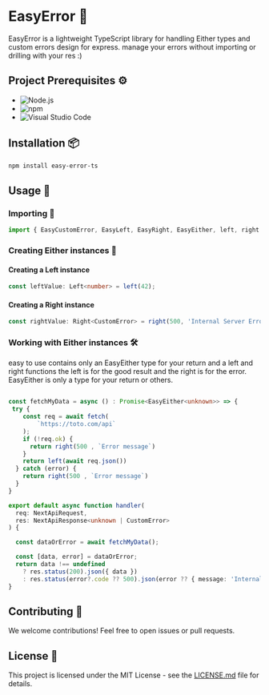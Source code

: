 
# EasyError 🚨

EasyError is a lightweight TypeScript library for handling Either types and custom errors design for express.
manage your errors without importing or drilling with your res :)

## Project Prerequisites ⚙️

- ![Node.js](https://img.shields.io/badge/Node.js-v14-green)
- ![npm](https://img.shields.io/badge/npm-v7-blue)
- ![Visual Studio Code](https://img.shields.io/badge/Visual%20Studio%20Code-latest-blueviolet)
  

## Installation 📦

```bash
npm install easy-error-ts
```

## Usage 🚀

### Importing 🔗

```typescript
import { EasyCustomError, EasyLeft, EasyRight, EasyEither, left, right } from 'easy-error-ts';
```

### Creating Either instances 🔧

#### Creating a Left instance

```typescript
const leftValue: Left<number> = left(42);
```

#### Creating a Right instance

```typescript
const rightValue: Right<CustomError> = right(500, 'Internal Server Error');
```

### Working with Either instances 🛠️

easy to use contains only an EasyEither type for your return and a left and right functions
the left is for the good result and the right is for the error.
EasyEither is only a type for your return or others.

```typescript

const fetchMyData = async () : Promise<EasyEither<unknown>> => {
 try {
    const req = await fetch(
        `https://toto.com/api`
    );
    if (!req.ok) {
      return right(500 , `Error message`)
    }
    return left(await req.json())
  } catch (error) {
    return right(500 , `Error message`)
  }
}

export default async function handler(
  req: NextApiRequest,
  res: NextApiResponse<unknown | CustomError>
) {

  const dataOrError = await fetchMyData();

  const [data, error] = dataOrError;
  return data !== undefined
    ? res.status(200).json({ data })
    : res.status(error?.code ?? 500).json(error ?? { message: 'Internal Server Error' });
}

```

## Contributing 🤝

We welcome contributions! Feel free to open issues or pull requests.

## License 📝

This project is licensed under the MIT License - see the [LICENSE.md](LICENSE.md) file for details.

